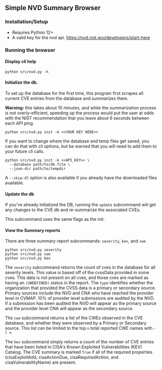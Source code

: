 ## Simple NVD Summary Browser

### Installation/Setup

* Requires Python 12+
* A valid key for the nvd api. https://nvd.nist.gov/developers/start-here

### Running the browser

#### Display cli help
```shell
python src/nvd.py -h
```

#### Initialize the db.
To set up the database for the first time, this program first scrapes all
current CVE entries from the database and summarizes them.

**Warning:** this takes about 10 minutes, and while the summarization process
is not overly-efficient, speeding up the process would put the user at odds
with the NIST recommendation that you leave about 6 seconds between each API
ping.

```
python src/nvd.py init -k <<YOUR KEY HERE>>
```

If you want to change where the database and temp files get saved, you can do
that with cli options, but be warned that you will need to add them to your
future cli calls.

```
python src/nvd.py init -k <<API_KEY>> \
  --database path/to/db.file \
  --json-dir path/to/tempdir
```

A `--skip-dl` option is also available if you already have the downloaded files available.

#### Update the db

If you've already initialized the DB, running the `update` subcommand will get
any changes to the CVE db and re-summarize the associated CVEs.

This subcommand uses the same flags as the init.

#### View the Summary reports

There are three summary report subcommands: `severity`, `kev`, and `cwe`

```
python src/nvd.py severity
python src/nvd.py cwe
python src/nvd.py kev
```

The `severity` subcommand returns the count of cves in the database for all
severity levels. This value is based off of the cvssData provided in some cves.
This data is not present on all cves, and those cves are marked as having an
`(UNDEFINED)` status in the report.  The `type` identifies whether the
organization that provided the CVSS data is a primary or secondary source.
Primary sources include the NVD and CNA who have reached the provider level in
CVMAP. 10% of provider level submissions are audited by the NVD. If a
submission has been audited the NVD will appear as the primary source and the
provider level CNA will appear as the secondary source.

The `cwe` subcommand returns a list of the CWEs observed in the CVE database,
and whether they were observed by a Primary or Secondary source. This list can
be limited to the top `n` total reported CWE names with `-l n`

The `kev` subcommand simply returns a count of the number of CVE entries that
have been listed in CISA's Known Exploited Vulnerabilities (KEV) Catalog. The
CVE summary is marked `True` if all of the required properties (cisaExploitAdd,
cisaActionDue, cisaRequiredAction, and cisaVulnerabilityName) are present.
